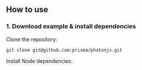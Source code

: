 ## How to use

### 1. Download example & install dependencies

Clone the repository:

```
git clone git@github.com:prisma/photonjs.git
```

Install Node dependencies:

```